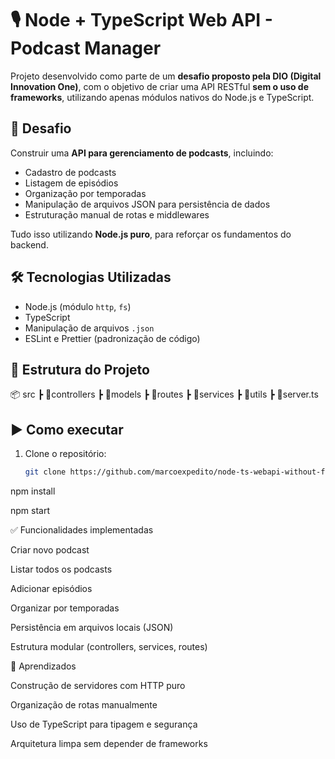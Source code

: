 # 🎙️ Node + TypeScript Web API - Podcast Manager

Projeto desenvolvido como parte de um **desafio proposto pela DIO (Digital Innovation One)**, com o objetivo de criar uma API RESTful **sem o uso de frameworks**, utilizando apenas módulos nativos do Node.js e TypeScript.

## 🚀 Desafio

Construir uma **API para gerenciamento de podcasts**, incluindo:

- Cadastro de podcasts
- Listagem de episódios
- Organização por temporadas
- Manipulação de arquivos JSON para persistência de dados
- Estruturação manual de rotas e middlewares

Tudo isso utilizando **Node.js puro**, para reforçar os fundamentos do backend.

## 🛠️ Tecnologias Utilizadas

- Node.js (módulo `http`, `fs`)
- TypeScript
- Manipulação de arquivos `.json`
- ESLint e Prettier (padronização de código)

## 📁 Estrutura do Projeto

📦 src
┣ 📂controllers
┣ 📂models
┣ 📂routes
┣ 📂services
┣ 📂utils
┣ 📜server.ts


## ▶️ Como executar

1. Clone o repositório:
   ```bash
   git clone https://github.com/marcoexpedito/node-ts-webapi-without-frameworks-podcast-menager

npm install

npm start

✅ Funcionalidades implementadas

 Criar novo podcast

 Listar todos os podcasts

 Adicionar episódios

 Organizar por temporadas

 Persistência em arquivos locais (JSON)

 Estrutura modular (controllers, services, routes)

📌 Aprendizados

Construção de servidores com HTTP puro

Organização de rotas manualmente

Uso de TypeScript para tipagem e segurança

Arquitetura limpa sem depender de frameworks
